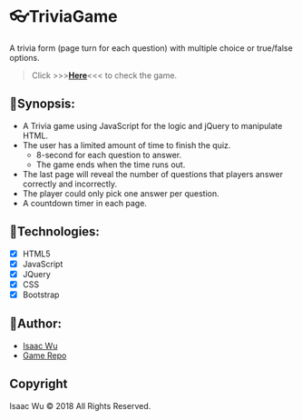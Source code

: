 # :eyeglasses:TriviaGame
A trivia form (page turn for each question) with multiple choice or true/false options.

> Click  >>>**[Here](https://squall2046.github.io/Trivia-Game/)**<<<  to check the game.

## :facepunch:Synopsis:
* A Trivia game using JavaScript for the logic and jQuery to manipulate HTML. 
* The user has a limited amount of time to finish the quiz.
  * 8-second for each question to answer.
  * The game ends when the time runs out. 
* The last page will reveal the number of questions that players answer correctly and incorrectly.
* The player could only pick one answer per question.
* A countdown timer in each page.

## :facepunch:Technologies:
- [x] HTML5
- [x] JavaScript
- [x] JQuery
- [x] CSS
- [x] Bootstrap

## :facepunch:Author:
* [Isaac Wu](https://github.com/squall2046)
* [Game Repo](https://github.com/squall2046/Trivia-Game)

## Copyright
Isaac Wu © 2018 All Rights Reserved.
